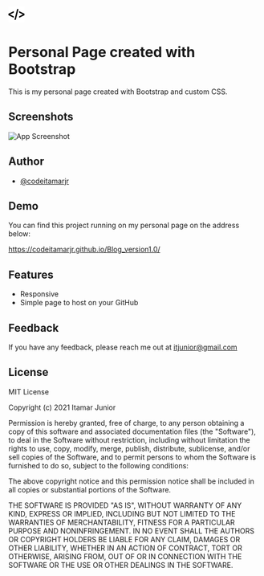 
![Logo](https://github.com/codeitamarjr/Blog/blob/master/assets/img/ICON_32.png?raw=true)

    
# Personal Page created with Bootstrap

This is my personal page created with Bootstrap and custom CSS.

## Screenshots

![App Screenshot](https://github.com/codeitamarjr/Blog_version1.0/blob/master/assets/screenshot.png?raw=true)

  
## Author

- [@codeitamarjr](https://github.com/codeitamarjr)

  
## Demo

You can find this project running on my personal page on the address below:

https://codeitamarjr.github.io/Blog_version1.0/

  
## Features

- Responsive
- Simple page to host on your GitHub

  
## Feedback

If you have any feedback, please reach me out at itjunior@gmail.com

  

## License

MIT License

Copyright (c) 2021 Itamar Junior

Permission is hereby granted, free of charge, to any person obtaining a copy
of this software and associated documentation files (the "Software"), to deal
in the Software without restriction, including without limitation the rights
to use, copy, modify, merge, publish, distribute, sublicense, and/or sell
copies of the Software, and to permit persons to whom the Software is
furnished to do so, subject to the following conditions:

The above copyright notice and this permission notice shall be included in all
copies or substantial portions of the Software.

THE SOFTWARE IS PROVIDED "AS IS", WITHOUT WARRANTY OF ANY KIND, EXPRESS OR
IMPLIED, INCLUDING BUT NOT LIMITED TO THE WARRANTIES OF MERCHANTABILITY,
FITNESS FOR A PARTICULAR PURPOSE AND NONINFRINGEMENT. IN NO EVENT SHALL THE
AUTHORS OR COPYRIGHT HOLDERS BE LIABLE FOR ANY CLAIM, DAMAGES OR OTHER
LIABILITY, WHETHER IN AN ACTION OF CONTRACT, TORT OR OTHERWISE, ARISING FROM,
OUT OF OR IN CONNECTION WITH THE SOFTWARE OR THE USE OR OTHER DEALINGS IN THE
SOFTWARE.
